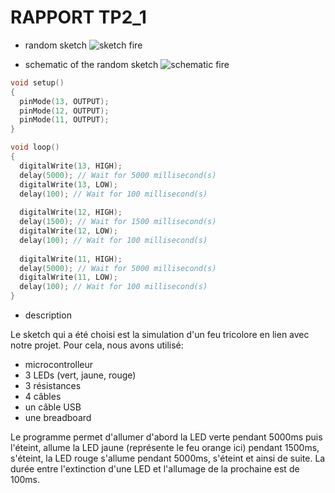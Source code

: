 # RAPPORT TP2_1

- random sketch
![sketch fire](https://github.com/institut-galilee/2020-potential-eureka/blob/master/lab/2/report/1/sketch.png)

- schematic of the random sketch
![schematic fire](https://github.com/institut-galilee/2020-potential-eureka/blob/master/lab/2/report/1/schematic.png)

```C
void setup()
{
  pinMode(13, OUTPUT);
  pinMode(12, OUTPUT);
  pinMode(11, OUTPUT);
}

void loop()
{
  digitalWrite(13, HIGH);
  delay(5000); // Wait for 5000 millisecond(s)
  digitalWrite(13, LOW);
  delay(100); // Wait for 100 millisecond(s)
  
  digitalWrite(12, HIGH);
  delay(1500); // Wait for 1500 millisecond(s)
  digitalWrite(12, LOW);
  delay(100); // Wait for 100 millisecond(s)
  
  digitalWrite(11, HIGH);
  delay(5000); // Wait for 5000 millisecond(s)
  digitalWrite(11, LOW);
  delay(100); // Wait for 100 millisecond(s)
}
```

- description

Le sketch qui a été choisi est la simulation d'un feu tricolore en lien avec notre projet.
Pour cela, nous avons utilisé:
- microcontrolleur
- 3 LEDs (vert, jaune, rouge)
- 3 résistances
- 4 câbles
- un câble USB
- une breadboard

Le programme permet d'allumer d'abord la LED verte pendant 5000ms puis l'éteint, allume la LED jaune (représente le feu orange ici) pendant 1500ms, s'éteint, la LED rouge s'allume pendant 5000ms, s'éteint et ainsi de suite.
La durée entre l'extinction d'une LED et l'allumage de la prochaine est de 100ms.

